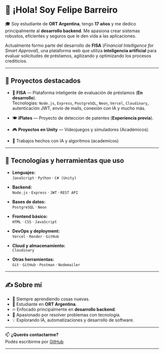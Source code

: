 # 👋 ¡Hola! Soy Felipe Barreiro

🎓 Soy estudiante de **ORT Argentina**, tengo **17 años** y me dedico principalmente al **desarrollo backend**. Me apasiona crear sistemas robustos, eficientes y seguros que le den vida a las aplicaciones.

Actualmente formo parte del desarrollo de **FISA** (*Financial Intelligence for Smart Approval*), una plataforma web que utiliza **inteligencia artificial** para evaluar solicitudes de préstamos, agilizando y optimizando los procesos crediticios.

---

## 🚀 Proyectos destacados

- 🔧 **FISA** — Plataforma inteligente de evaluación de préstamos (**En desarrollo**).  
  Tecnologías: `Node.js`, `Express`, `PostgreSQL`, `Neon`, `Vercel`, `Cloudinary`, autenticación JWT, envío de mails, conexión con IA y mucho más.

- 🍽️ **iPlates** — Proyecto de deteccion de patentes (**Experiencia previa**).

- 🎮 **Proyectos en Unity** — Videojuegos y simuladores (Académicos).

- 🔧 Trabajos hechos con IA y algoritmos (academicos)

---

## 🧠 Tecnologías y herramientas que uso

- **Lenguajes:**  
  `JavaScript` · `Python` · `C# (Unity)`

- **Backend:**  
  `Node.js` · `Express` · `JWT` · `REST API`

- **Bases de datos:**  
  `PostgreSQL` · `Neon`

- **Frontend básico:**  
  `HTML` · `CSS` · `JavaScript`

- **DevOps y deployment:**  
  `Vercel` · `Render` · `GitHub`

- **Cloud y almacenamiento:**  
  `Cloudinary`

- **Otras herramientas:**  
  `Git` · `GitHub` · `Postman` · `Nodemailer`

---

## ✍️ Sobre mí

- 🧠 Siempre aprendiendo cosas nuevas.
- 🏫 Estudiante en **ORT Argentina**.
- 🔥 Enfocado principalmente en **desarrollo backend**.
- 🎯 Apasionado por resolver problemas con tecnología.
- 💡 Explorando IA, automatizaciones y desarrollo de software.

---

📫 **¿Querés contactarme?**  
Podés escribirme por [GitHub](https://github.com/Pepibar) 

---

